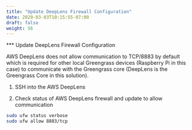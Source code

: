 ```yaml
---
title: "Update DeepLens Firewall Configuration"
date: 2020-03-03T10:15:55-07:00
draft: false
weight: 56
---
```

*** Update DeepLens Firewall Configuration


AWS DeepLens does not allow communication to TCP/8883 by default which is required for other local Greengrass devices (Raspberry Pi in this case) to communicate with the Greengrass core (DeepLens is the Greengrass Core in this solution).  

1.	SSH into the AWS DeepLens

2.	Check status of AWS DeepLens firewall and update to allow communication

```bash
sudo ufw status verbose
sudo ufw allow 8883/tcp
```
<screenshot>
